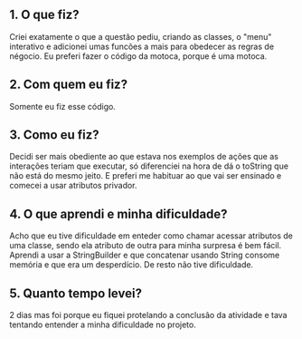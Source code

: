## 1. O que fiz?

Criei exatamente o que a questão pediu, criando as classes, o "menu" interativo e adicionei umas funcões a mais para obedecer as regras de négocio. Eu preferi fazer o código da motoca, porque é uma motoca.

## 2. Com quem eu fiz?

Somente eu fiz esse código.

## 3. Como eu fiz?

Decidi ser mais obediente ao que estava nos exemplos de ações que as interações teriam que executar, só diferenciei na hora de dá o toString que não está do mesmo jeito. E preferi me habituar ao que vai ser ensinado e comecei a usar atributos privador.

## 4. O que aprendi e minha dificuldade?

Acho que eu tive dificuldade em enteder como chamar acessar atributos de uma classe, sendo ela atributo de outra para minha surpresa é bem fácil. Aprendi a usar a StringBuilder e que concatenar usando String consome memória e que era um desperdício. De resto não tive dificuldade.

## 5. Quanto tempo levei?

2 dias mas foi porque eu fiquei protelando a conclusão da atividade e tava tentando entender a minha dificuldade no projeto.
